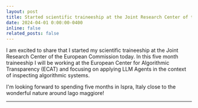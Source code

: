 ```yaml
---
layout: post
title: Started scientific traineeship at the Joint Research Center of the European Commission
date: 2024-04-01 0:00:00-0400
inline: false
related_posts: false
---
```


I am excited to share that I started my scientific traineeship at the Joint Research Center of the European Commission today. In this five month traineeship I will be working at the European Center for Algorithmic Transparency (ECAT) and focusing on applying LLM Agents in the context of inspecting algorithmic systems.

I'm looking forward to spending five months in Ispra, Italy close to the wonderful nature around lago maggiore!

---
